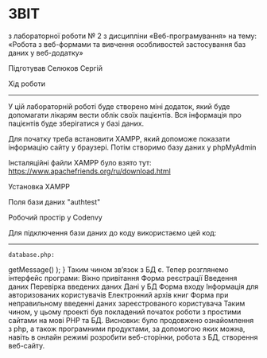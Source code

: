 # ЗВІТ 
з лабораторної роботи № 2 
з дисципліни «Веб-програмування» 
на тему: «Робота з веб-формами та вивчення особливостей застосування баз даних у веб-додатку»

Підготував Селюков Сергій


Хід роботи
***
У цій лабораторній роботі буде створено міні додаток, який буде допомагати лікарям вести облік своїх пацієнтів. Вся інформація про пацієнтів буде зберігатися у базі даних.

Для початку треба встановити XAMPP, який допоможе показати інформацію сайту у браузері. Потім створимо базу даних у phpMyAdmin

Інсталяційні файли XAMPP було взято тут: https://www.apachefriends.org/ru/download.html


Установка XAMPP

Поля бази даних "authtest" 

Робочий простір у Codenvy

Для підключення бази даних до коду використаємо цей код:
***
    database.php: 
    
   
<?php

$server = "localhost";
$username = "root";
$password = "";
$database = "authtest";

try {
 $conn = new PDO("mysql:host=$server;dbname=$database", $username, $password);
}
catch(PDOException $e){
 die( "Connection failed: " . $e->getMessage() );
}
Таким чином зв’язок з БД є. Тепер розглянемо інтерфейс програми:

Вікно привітання


Форма реєстрації


Введення даних


Перевірка введених даних


Дані у БД


Форма входу


Інформація для авторизованих користувачів


Електронний архів книг


Форма при неправильному введенні даних зареєстрованого користувача

Таким чином, у цьому проекті був покладений початок роботи з простими сайтами на мові PHP та БД.

Висновки: було продовжено ознайомлення з php, а також програмними продуктами, за допомогою яких можна, навіть в онлайн режимі розробити веб-сторінки, робота з БД, створення веб-сайту.